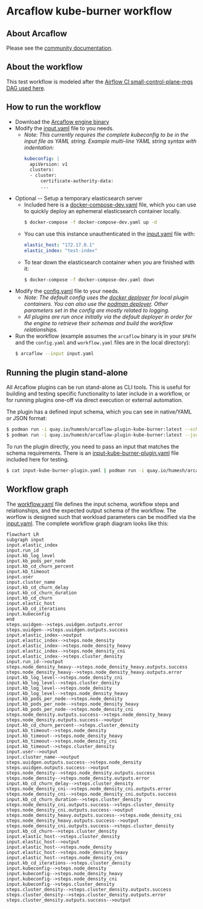 # Arcaflow kube-burner workflow
## About Arcaflow
Please see the [community documentation](https://arcalot.io).

## About the workflow

This test workflow is modeled after the [Airflow CI small-control-plane-mgs DAG used here](https://github.com/cloud-bulldozer/airflow-kubernetes/blob/master/dags/openshift_nightlies/config/benchmarks/small-control-plane-mgs.json).

## How to run the workflow
- Download the [Arcaflow engine binary](https://github.com/arcalot/arcaflow-engine/releases)
- Modify the [input.yaml](input-example.yaml) file to you needs.
  - *Note: This currently requires the complete kubeconfig to be in the input file as YAML string. Example multi-line YAML string syntax with indentation:*
    ```yaml
    kubeconfig: |
      apiVersion: v1
      clusters:
      - cluster:
          certificate-authority-data: 
          ...
    ```
- Optional -- Setup a temporary elasticsearch server
  - Included here is a [docker-compose-dev.yaml](docker-compose-dev.yaml) file, which you can use to quickly deploy an ephemeral elasticsearch container locally.
    ```bash
    $ docker-compose -f docker-compose-dev.yaml up -d
    ```
  - You can use this instance unauthenticated in the [input.yaml](input-example.yaml) file with:
    ```yaml
    elastic_host: "172.17.0.1"
    elastic_index: "test-index"
    ```
  - To tear down the elasticsearch container when you are finished with it:
    ```bash
    $ docker-compose -f docker-compose-dev.yaml down
    ```
- Modify the [config.yaml](config.yaml) file to your needs.
  - *Note: The default config uses the [docker deployer](https://arcalot.io/arcaflow/engine/#docker-deployer) for local plugin containers. You can also use the [podman deployer](https://arcalot.io/arcaflow/engine/#podman-deployer). Other parameters set in the config are mostly related to logging.*
  - *All plugins are run once initially via the default deployer in order for the engine to retrieve their schemas and build the workflow relationships.*
- Run the workflow (example assumes the `arcaflow` binary is in your `$PATH` and the `config.yaml` and `workflow.yaml` files are in the local directory):
  ```bash
  $ arcaflow --input input.yaml
  ```

## Running the plugin stand-alone
All Arcaflow plugins can be run stand-alone as CLI tools. This is useful for building and testing specific functionality to later include in a workflow, or for running plugins one-off via direct execution or external automation.

The plugin has a defined input schema, which you can see in native/YAML or JSON format:
```bash
$ podman run -i quay.io/humesh/arcaflow-plugin-kube-burner:latest --schema
$ podman run -i quay.io/humesh/arcaflow-plugin-kube-burner:latest --json-schema=input
```

To run the plugin directly, you need to pass an input that matches the schema requirements. There is an [input-kube-burner-plugin.yaml](input-kube-burner-plugin.yaml) file included here for testing.
```bash
$ cat input-kube-burner-plugin.yaml | podman run -i quay.io/humesh/arcaflow-plugin-kube-burner:latest --debug -f -
```

## Workflow graph
The [workflow.yaml](workflow.yaml) file defines the input schema, workflow steps and relationships, and the expected output schema of the workflow. The worflow is designed such that workload parameters can be modified via the [input.yaml](input-example.yaml). The complete workflow graph diagram looks like this:
```mermaid
flowchart LR
subgraph input
input.elastic_index
input.run_id
input.kb_log_level
input.kb_pods_per_node
input.kb_cd_churn_percent
input.kb_timeout
input.user
input.cluster_name
input.kb_cd_churn_delay
input.kb_cd_churn_duration
input.kb_cd_churn
input.elastic_host
input.kb_cd_iterations
input.kubeconfig
end
steps.uuidgen-->steps.uuidgen.outputs.error
steps.uuidgen-->steps.uuidgen.outputs.success
input.elastic_index-->output
input.elastic_index-->steps.node_density
input.elastic_index-->steps.node_density_heavy
input.elastic_index-->steps.node_density_cni
input.elastic_index-->steps.cluster_density
input.run_id-->output
steps.node_density_heavy-->steps.node_density_heavy.outputs.success
steps.node_density_heavy-->steps.node_density_heavy.outputs.error
input.kb_log_level-->steps.node_density_cni
input.kb_log_level-->steps.cluster_density
input.kb_log_level-->steps.node_density
input.kb_log_level-->steps.node_density_heavy
input.kb_pods_per_node-->steps.node_density
input.kb_pods_per_node-->steps.node_density_heavy
input.kb_pods_per_node-->steps.node_density_cni
steps.node_density.outputs.success-->steps.node_density_heavy
steps.node_density.outputs.success-->output
input.kb_cd_churn_percent-->steps.cluster_density
input.kb_timeout-->steps.node_density
input.kb_timeout-->steps.node_density_heavy
input.kb_timeout-->steps.node_density_cni
input.kb_timeout-->steps.cluster_density
input.user-->output
input.cluster_name-->output
steps.uuidgen.outputs.success-->steps.node_density
steps.uuidgen.outputs.success-->output
steps.node_density-->steps.node_density.outputs.success
steps.node_density-->steps.node_density.outputs.error
input.kb_cd_churn_delay-->steps.cluster_density
steps.node_density_cni-->steps.node_density_cni.outputs.error
steps.node_density_cni-->steps.node_density_cni.outputs.success
input.kb_cd_churn_duration-->steps.cluster_density
steps.node_density_cni.outputs.success-->steps.cluster_density
steps.node_density_cni.outputs.success-->output
steps.node_density_heavy.outputs.success-->steps.node_density_cni
steps.node_density_heavy.outputs.success-->output
steps.node_density_cni.outputs.success-->steps.cluster_density
input.kb_cd_churn-->steps.cluster_density
input.elastic_host-->steps.cluster_density
input.elastic_host-->output
input.elastic_host-->steps.node_density
input.elastic_host-->steps.node_density_heavy
input.elastic_host-->steps.node_density_cni
input.kb_cd_iterations-->steps.cluster_density
input.kubeconfig-->steps.node_density
input.kubeconfig-->steps.node_density_heavy
input.kubeconfig-->steps.node_density_cni
input.kubeconfig-->steps.cluster_density
steps.cluster_density-->steps.cluster_density.outputs.success
steps.cluster_density-->steps.cluster_density.outputs.error
steps.cluster_density.outputs.success-->output
```